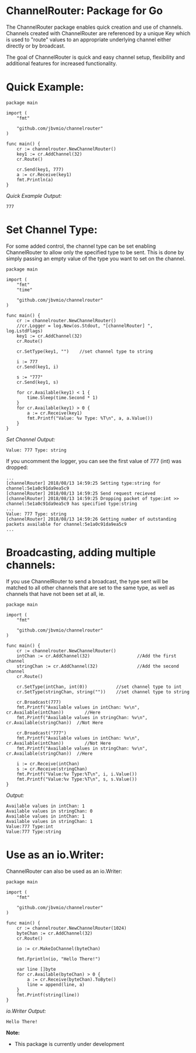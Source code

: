 # ChannelRouter: Package for Go

The ChannelRouter package enables quick creation and use of channels. Channels created with ChannelRouter are referenced by a unique Key which is used to "route" values to an appropriate underlying channel either directly or by broadcast.

The goal of ChannelRouter is quick and easy channel setup, flexibility and additional features for increased functionality. 

# Quick Example:

```
package main

import (
	"fmt"

	"github.com/jbvmio/channelrouter"
)

func main() {
	cr := channelrouter.NewChannelRouter()
	key1 := cr.AddChannel(32)
	cr.Route()

	cr.Send(key1, 777)
	a := cr.Receive(key1)
	fmt.Println(a)
}
```
*Quick Example Output:*
```
777
```

# Set Channel Type:
For some added control, the channel type can be set enabling ChannelRouter to allow only the specified type to be sent. This is done by simply passing an empty value of the type you want to set on the channel.
```
package main

import (
	"fmt"
	"time"

	"github.com/jbvmio/channelrouter"
)

func main() {
	cr := channelrouter.NewChannelRouter()
	//cr.Logger = log.New(os.Stdout, "[channelRouter] ", log.LstdFlags)
	key1 := cr.AddChannel(32)
	cr.Route()

	cr.SetType(key1, "")    //set channel type to string

	i := 777
	cr.Send(key1, i)

	s := "777"
	cr.Send(key1, s)

	for cr.Available(key1) < 1 {
		time.Sleep(time.Second * 1)
	}
	for cr.Available(key1) > 0 {
		a := cr.Receive(key1)
		fmt.Printf("Value: %v Type: %T\n", a, a.Value())
	}
}
```
*Set Channel Output:*
```
Value: 777 Type: string
```
If you uncomment the logger, you can see the first value of 777 (int) was dropped:
```
...
[channelRouter] 2018/08/13 14:59:25 Setting type:string for channel:5e1a0c91da9ea5c9
[channelRouter] 2018/08/13 14:59:25 Send request recieved
[channelRouter] 2018/08/13 14:59:25 Dropping packet of type:int >> channel:5e1a0c91da9ea5c9 has specified type:string
...
Value: 777 Type: string
[channelRouter] 2018/08/13 14:59:26 Getting number of outstanding packets available for channel:5e1a0c91da9ea5c9
...
```

# Broadcasting, adding multiple channels:
If you use ChannelRouter to send a broadcast, the type sent will be matched to all other channels that are set to the same type, as well as channels that have not been set at all, ie. <nil>
```
package main

import (
	"fmt"

	"github.com/jbvmio/channelrouter"
)

func main() {
	cr := channelrouter.NewChannelRouter()
	intChan := cr.AddChannel(32)                  //Add the first channel
	stringChan := cr.AddChannel(32)               //Add the second channel
	cr.Route()

	cr.SetType(intChan, int(0))           //set channel type to int
	cr.SetType(stringChan, string(""))    //set channel type to string

	cr.Broadcast(777)
	fmt.Printf("Available values in intChan: %v\n", cr.Available(intChan))        //Here
	fmt.Printf("Available values in stringChan: %v\n", cr.Available(stringChan))  //Not Here

	cr.Broadcast("777")
	fmt.Printf("Available values in intChan: %v\n", cr.Available(intChan))        //Not Here
	fmt.Printf("Available values in stringChan: %v\n", cr.Available(stringChan))  //Here

	i := cr.Receive(intChan)
	s := cr.Receive(stringChan)
	fmt.Printf("Value:%v Type:%T\n", i, i.Value())
	fmt.Printf("Value:%v Type:%T\n", s, s.Value())
}

```
*Output:*
```
Available values in intChan: 1
Available values in stringChan: 0
Available values in intChan: 1
Available values in stringChan: 1
Value:777 Type:int
Value:777 Type:string
```

# Use as an io.Writer:
ChannelRouter can also be used as an io.Writer:
```
package main

import (
	"fmt"

	"github.com/jbvmio/channelrouter"
)

func main() {
	cr := channelrouter.NewChannelRouter(1024)
	byteChan := cr.AddChannel(32)
	cr.Route()

	io := cr.MakeIoChannel(byteChan)

	fmt.Fprintln(io, "Hello There!")

	var line []byte
	for cr.Available(byteChan) > 0 {
		a := cr.Receive(byteChan).ToByte()
		line = append(line, a)
	}
	fmt.Printf(string(line))
}

```
*io.Writer Output:*
```
Hello There!
```

**Note:**
* This package is currently under development
